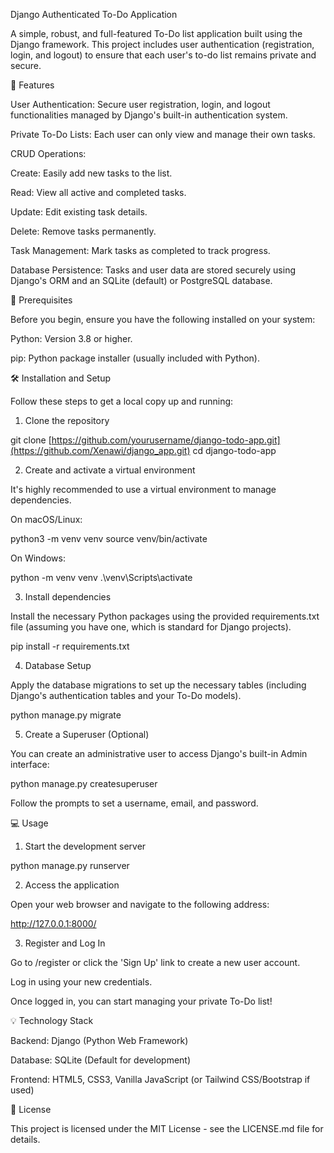 Django Authenticated To-Do Application

A simple, robust, and full-featured To-Do list application built using the Django framework. This project includes user authentication (registration, login, and logout) to ensure that each user's to-do list remains private and secure.

🌟 Features

User Authentication: Secure user registration, login, and logout functionalities managed by Django's built-in authentication system.

Private To-Do Lists: Each user can only view and manage their own tasks.

CRUD Operations:

Create: Easily add new tasks to the list.

Read: View all active and completed tasks.

Update: Edit existing task details.

Delete: Remove tasks permanently.

Task Management: Mark tasks as completed to track progress.

Database Persistence: Tasks and user data are stored securely using Django's ORM and an SQLite (default) or PostgreSQL database.

🚀 Prerequisites

Before you begin, ensure you have the following installed on your system:

Python: Version 3.8 or higher.

pip: Python package installer (usually included with Python).

🛠️ Installation and Setup

Follow these steps to get a local copy up and running:

1. Clone the repository

git clone [https://github.com/yourusername/django-todo-app.git](https://github.com/Xenawi/django_app.git)
cd django-todo-app


2. Create and activate a virtual environment

It's highly recommended to use a virtual environment to manage dependencies.

On macOS/Linux:

python3 -m venv venv
source venv/bin/activate


On Windows:

python -m venv venv
.\venv\Scripts\activate


3. Install dependencies

Install the necessary Python packages using the provided requirements.txt file (assuming you have one, which is standard for Django projects).

pip install -r requirements.txt


4. Database Setup

Apply the database migrations to set up the necessary tables (including Django's authentication tables and your To-Do models).

python manage.py migrate


5. Create a Superuser (Optional)

You can create an administrative user to access Django's built-in Admin interface:

python manage.py createsuperuser


Follow the prompts to set a username, email, and password.

💻 Usage

1. Start the development server

python manage.py runserver


2. Access the application

Open your web browser and navigate to the following address:

http://127.0.0.1:8000/

3. Register and Log In

Go to /register or click the 'Sign Up' link to create a new user account.

Log in using your new credentials.

Once logged in, you can start managing your private To-Do list!

💡 Technology Stack

Backend:  Django (Python Web Framework)

Database: SQLite (Default for development)

Frontend: HTML5, CSS3, Vanilla JavaScript (or Tailwind CSS/Bootstrap if used)

📄 License

This project is licensed under the MIT License - see the LICENSE.md file for details.
